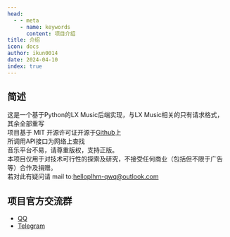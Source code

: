 ```yaml
---
head:
  - - meta
    - name: keywords
      content: 项目介绍
title: 介绍
icon: docs
author: ikun0014
date: 2024-04-10
index: true
---
```


## 简述
这是一个基于Python的LX Music后端实现，与LX Music相关的只有请求格式，其余全部重写  
项目基于 MIT 开源许可证开源于[Github](https://github.com/MeoProject/lx-music-api-server)上  
所调用API接口为网络上查找  
音乐平台不易，请尊重版权，支持正版。  
本项目仅用于对技术可行性的探索及研究，不接受任何商业（包括但不限于广告等）合作及捐赠。  
若对此有疑问请 mail to:helloplhm-qwq@outlook.com

## 项目官方交流群

- [QQ](https://qm.qq.com/cgi-bin/qm/qr?_wv=1027&k=117h8X7TPBWMLwK0Nec_TkdFpqsSs7LJ&group_code=206995059)
- [Telegram](https://t.me/+zBJAaMgr6yZmYWI9)